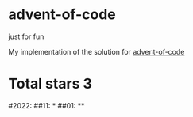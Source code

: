 # advent-of-code
just for fun

My implementation of the solution for 
[advent-of-code](https://adventofcode.com/2022/about)

# Total stars 3 

#2022:
    ##11: *
    ##01: **